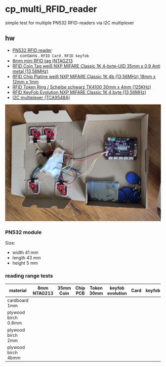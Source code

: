 # cp_multi_RFID_reader
simple test for multiple PN532 RFID-readers via I2C multiplexer

## hw
- [PN532 RFID reader](https://funduinoshop.com/elektronische-module/wireless-iot/rfid-nfc/pn532-nfc-rfid-v3-modul-fuer-arduino-und-co)
    - contains 
        . `RFID Card` 
        . `RFID keyfob` 
- [8mm mini RFID tag (NTAG213](https://funduinoshop.com/elektronische-module/wireless-iot/rfid-nfc/nfc-rfid-tag-mini-ntag213-oe-8mm)
- [RFID Coin Tag weiß NXP MIFARE Classic 1K 4-byte-UID 35mm x 0,9 Anti metal (13,56MHz)](https://www.zutrittsshop.de/de/rfid-tags-sonstige/rifd-tags-sonstige-lager/RFID-coin-tag-mifare-1k-anti-metal.html)
- [RFID Chip Platine weiß NXP MIFARE Classic 1K 4b (13,56MHz) 18mm x 12mm x 1mm](https://www.zutrittsshop.de/de/rfid-tags-sonstige/rifd-tags-sonstige-lager/RFID-chip-Platine-mifare-classic-1k.html)
- [RFID Token Ring / Scheibe schwarz TK4100 30mm x 4mm (125KHz)](https://www.zutrittsshop.de/de/rfid-tags-sonstige/rifd-tags-sonstige-lager/RFID-Token-scheibe-Tk4100-125KHz.html)
- [RFID KeyFob Evolution NXP MIFARE Classic 1K 4 byte (13,56MHz)](https://www.zutrittsshop.de/de/rfid-transponder/karten-und-tags/keyfob-evolution-mifare-classic-1k.html)
- [I2C multiplexer (TCA9548A)](https://funduinoshop.com/elektronische-module/schnittstellen-konverter/signalwandler/tca9548a-i2c-multiplexer)

![simple test-setup](<20250604_084520 small.jpg>)

### PN532 module
Size:
- width 41 mm
- length 43 mm
- height 5 mm

### reading range tests

| material            | 8mm NTAG213 | 35mm Coin | Chip PCB | Token 30mm | keyfob evolution | Card | keyfob |
| ------------------- | ----------- | --------- | -------- | ---------- | ---------------- | ---- | ------ |
| cardboard 1mm       |             |           |          |            |                  |      |        |
| plywood birch 0.8mm |             |           |          |            |                  |      |        |
| plywood birch 2mm   |             |           |          |            |                  |      |        |
| plywood birch 4bmm  |             |           |          |            |                  |      |        |